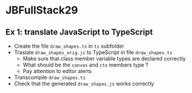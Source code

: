 # JBFullStack29

## Ex 1: translate JavaScript to TypeScript

- Create the file `draw_shapes.ts` in `ts` subfolder
- Traslate `draw_shapes_orig.js` to TypeScript in file `draw_shapes.ts`
  - Make sure that class member variable types are declared correctly
  - What should be the `canvas` and `ctx` members type ? 
  - Pay attention to editor alerts
- Transcompile `draw_shapes.ts`
- Check that the generated `draw_shapes.js` works correctly
